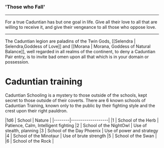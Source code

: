 ### 'Those who Fall'
----------------------

For a true Caduntian has but one goal in life. Give all their love to all that are willing to receive it, and give their vengeance to all those who oppose love.

-------------------------------------------------

The Caduntian legion are paladins of the Twin Gods, [[Selendra | Selendra,Goddess of Love]]
and [[Morana | Morana, Goddess of Natural Balance]], well regarded in all realms of the continent, to deny a Caduntian Pair entry, is to invite bad omen upon all that which is in your domain or possession.


# Caduntian training

Caduntian Schooling is a mystery to those outside of the schools, kept secret to those outside of their coverts. There are 6 known schools of Caduntian Training, known only to the public by their fighting style and the crest upon their right pauldron. 

|1d6 | School |  Nature |
|--------|-------------------|
|1 | School of the Herb | Patience, Calm, Intelligent fighting
|2 | School of the NightOwl | Use of stealth, planning
|3 | School of the Day Phoenix | Use of power and strategy
|4 | School of the Minotaur | Use of brute strength
|5 | School of the Swan | 
|6 | School of the Rock | 




